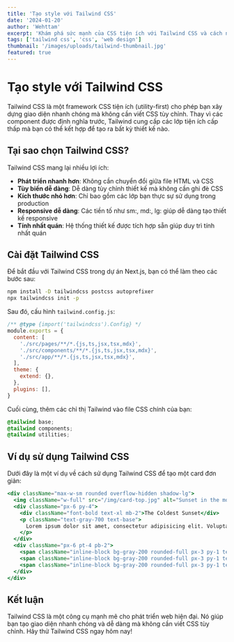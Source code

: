 ```yaml
---
title: 'Tạo style với Tailwind CSS'
date: '2024-01-20'
author: 'Wehttam'
excerpt: 'Khám phá sức mạnh của CSS tiện ích với Tailwind CSS và cách nó có thể tăng tốc quy trình phát triển của bạn.'
tags: ['tailwind css', 'css', 'web design']
thumbnail: '/images/uploads/tailwind-thumbnail.jpg'
featured: true
---
```


# Tạo style với Tailwind CSS

Tailwind CSS là một framework CSS tiện ích (utility-first) cho phép bạn xây dựng giao diện nhanh chóng mà không cần viết CSS tùy chỉnh. Thay vì các component được định nghĩa trước, Tailwind cung cấp các lớp tiện ích cấp thấp mà bạn có thể kết hợp để tạo ra bất kỳ thiết kế nào.

## Tại sao chọn Tailwind CSS?

Tailwind CSS mang lại nhiều lợi ích:

- **Phát triển nhanh hơn**: Không cần chuyển đổi giữa file HTML và CSS
- **Tùy biến dễ dàng**: Dễ dàng tùy chỉnh thiết kế mà không cần ghi đè CSS
- **Kích thước nhỏ hơn**: Chỉ bao gồm các lớp bạn thực sự sử dụng trong production
- **Responsive dễ dàng**: Các tiền tố như sm:, md:, lg: giúp dễ dàng tạo thiết kế responsive
- **Tính nhất quán**: Hệ thống thiết kế được tích hợp sẵn giúp duy trì tính nhất quán

## Cài đặt Tailwind CSS

Để bắt đầu với Tailwind CSS trong dự án Next.js, bạn có thể làm theo các bước sau:

```bash
npm install -D tailwindcss postcss autoprefixer
npx tailwindcss init -p
```

Sau đó, cấu hình `tailwind.config.js`:

```js
/** @type {import('tailwindcss').Config} */
module.exports = {
  content: [
    './src/pages/**/*.{js,ts,jsx,tsx,mdx}',
    './src/components/**/*.{js,ts,jsx,tsx,mdx}',
    './src/app/**/*.{js,ts,jsx,tsx,mdx}',
  ],
  theme: {
    extend: {},
  },
  plugins: [],
}
```

Cuối cùng, thêm các chỉ thị Tailwind vào file CSS chính của bạn:

```css
@tailwind base;
@tailwind components;
@tailwind utilities;
```

## Ví dụ sử dụng Tailwind CSS

Dưới đây là một ví dụ về cách sử dụng Tailwind CSS để tạo một card đơn giản:

```jsx
<div className="max-w-sm rounded overflow-hidden shadow-lg">
  <img className="w-full" src="/img/card-top.jpg" alt="Sunset in the mountains" />
  <div className="px-6 py-4">
    <div className="font-bold text-xl mb-2">The Coldest Sunset</div>
    <p className="text-gray-700 text-base">
      Lorem ipsum dolor sit amet, consectetur adipisicing elit. Voluptatibus quia, nulla!
    </p>
  </div>
  <div className="px-6 pt-4 pb-2">
    <span className="inline-block bg-gray-200 rounded-full px-3 py-1 text-sm font-semibold text-gray-700 mr-2 mb-2">#photography</span>
    <span className="inline-block bg-gray-200 rounded-full px-3 py-1 text-sm font-semibold text-gray-700 mr-2 mb-2">#travel</span>
    <span className="inline-block bg-gray-200 rounded-full px-3 py-1 text-sm font-semibold text-gray-700 mr-2 mb-2">#winter</span>
  </div>
</div>
```

## Kết luận

Tailwind CSS là một công cụ mạnh mẽ cho phát triển web hiện đại. Nó giúp bạn tạo giao diện nhanh chóng và dễ dàng mà không cần viết CSS tùy chỉnh. Hãy thử Tailwind CSS ngay hôm nay!